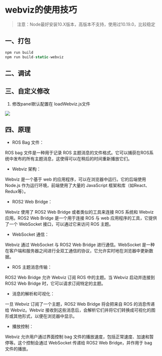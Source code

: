 # webviz的使用技巧

> 注意：Node最好安装10.X版本，高版本不支持，使用过10.19.0，比较稳定

## 一、打包
```javascript
npm run build
npm run build-static-webviz
```
## 二、调试

## 三、自定义修改

1. 修改panel默认配置在 loadWebviz.js文件

![](https://cdn.nlark.com/yuque/0/2023/jpeg/12654185/1696987114407-21c2aa26-8c7f-4a8f-bc15-f46ee76ad79f.jpeg)
## 四、原理

- ROS Bag 文件：

ROS bag 文件是一种用于记录 ROS 主题消息的文件格式。它可以捕获在ROS系统中发布的所有主题消息，这使得可以在稍后的时间重新播放它们。

- Webviz 架构：

Webviz 是一个基于 web 的应用程序，可以在浏览器中运行。它的后端使用 Node.js 作为运行环境，前端使用了大量的 JavaScript 框架和库（如React、Redux等）。

- ROS2 Web Bridge：

Webviz 使用了 ROS2 Web Bridge 或者类似的工具来连接 ROS 系统和 Webviz 应用。ROS2 Web Bridge 是一个用于连接 ROS 与 web 应用程序的工具，它提供了一个 WebSocket 接口，可以通过它来访问 ROS 主题。

- WebSocket 通信：

Webviz 通过 WebSocket 与 ROS2 Web Bridge 进行通信。WebSocket 是一种在客户端和服务器之间进行全双工通信的协议，它允许实时地在浏览器中更新数据。

- ROS 主题消息传输：

ROS2 Web Bridge 允许 Webviz 订阅 ROS 中的主题。当 Webviz 启动并连接到 ROS2 Web Bridge 时，它可以请求订阅特定的主题。

- 消息的解析和可视化：

一旦 Webviz 订阅了一个主题，ROS2 Web Bridge 将会把来自 ROS 的消息传递给 Webviz。Webviz 接收到这些消息后，会解析它们并将它们转换成可视化的图形或其他形式，以便在浏览器中显示。

- 播放控制：

Webviz 允许用户通过界面控制 bag 文件的播放速度，包括正常速度、加速和暂停等。这个控制会通过 WebSocket 传递给 ROS2 Web Bridge，并作用于 bag 文件的播放。
